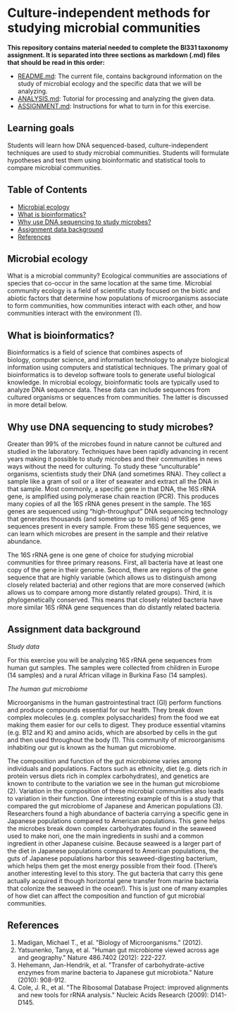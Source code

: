 # Culture-independent methods for studying microbial communities

**This repository contains material needed to complete the BI331 taxonomy assignment. It is separated into three sections as markdown (.md) files that should be read in this order:**

* [README.md](): The current file, contains background information on the study of microbial ecology and the specific data that we will be analyzing.
* [ANALYSIS.md](): Tutorial for processing and analyzing the given data.
* [ASSIGNMENT.md](): Instructions for what to turn in for this exercise.

## Learning goals

Students will learn how DNA sequenced-based, culture-independent techniques are used to study microbial communities. Students will formulate hypotheses and test them using bioinformatic and statistical tools to compare microbial communities.

## Table of Contents  

* [Microbial ecology]()
* [What is bioinformatics?]()  
* [Why use DNA sequencing to study microbes?]()
* [Assignment data background]()
* [References]()

## Microbial ecology
What is a microbial community?
Ecological communities are associations of species that co-occur in the same location at the same time. Microbial community ecology is a field of scientific study focused on the biotic and abiotic factors that determine how populations of microorganisms associate to form communities, how communities interact with each other, and how communities interact with the environment (1).

## What is bioinformatics?
Bioinformatics is a field of science that combines aspects of biology, computer science, and information technology to analyze biological information using computers and statistical techniques. The primary goal of bioinformatics is to develop software tools to generate useful biological knowledge. In microbial ecology, bioinformatic tools are typically used to analyze DNA sequence data. These data can include sequences from cultured organisms or sequences from communities. The latter is discussed in more detail below.

## Why use DNA sequencing to study microbes?
Greater than 99% of the microbes found in nature cannot be cultured and studied in the laboratory. Techniques have been rapidly advancing in recent years making it possible to study microbes and their communities in news ways without the need for culturing. To study these “unculturable” organisms, scientists study their DNA (and sometimes RNA). They collect a sample like a gram of soil or a liter of seawater and extract all the DNA in that sample. Most commonly, a specific gene in that DNA, the 16S rRNA gene, is amplified using polymerase chain reaction (PCR). This produces many copies of all the 16S rRNA genes present in the sample. The 16S genes are sequenced using “high-throughput” DNA sequencing technology that generates thousands (and sometime up to millions) of 16S gene sequences present in every sample. From these 16S gene sequences, we can learn which microbes are present in the sample and their relative abundance.

The 16S rRNA gene is one gene of choice for studying microbial communities for three primary reasons. First, all bacteria have at least one copy of the gene in their genome. Second, there are regions of the gene sequence that are highly variable (which allows us to distinguish among closely related bacteria) and other regions that are more conserved (which allows us to compare among more distantly related groups). Third, it is phylogenetically conserved. This means that closely related bacteria have more similar 16S rRNA gene sequences than do distantly related bacteria.

## Assignment data background
*Study data*

For this exercise you will be analyzing 16S rRNA gene sequences from human gut samples. The samples were collected from children in Europe (14 samples) and a rural African village in Burkina Faso (14 samples).

*The human gut microbiome*

Microorganisms in the human gastrointestinal tract (GI) perform functions and produce compounds essential for our health. They break down complex molecules (e.g. complex polysaccharides) from the food we eat making them easier for our cells to digest. They produce essential vitamins (e.g. B12 and K) and amino acids, which are absorbed by cells in the gut and then used throughout the body (1). This community of microorganisms inhabiting our gut is known as the human gut microbiome.

The composition and function of the gut microbiome varies among individuals and populations. Factors such as ethnicity, diet (e.g. diets rich in protein versus diets rich in complex carbohydrates), and genetics are known to contribute to the variation we see in the human gut microbiome (2). Variation in the composition of these microbial communities also leads to variation in their function. One interesting example of this is a study that compared the gut microbiome of Japanese and American populations (3). Researchers found a high abundance of bacteria carrying a specific gene in Japanese populations compared to American populations. This gene helps the microbes break down complex carbohydrates found in the seaweed used to make nori, one the main ingredients in sushi and a common ingredient in other Japanese cuisine. Because seaweed is a larger part of the diet in Japanese populations compared to American populations, the guts of Japanese populations harbor this seaweed-digesting bacterium, which helps them get the most energy possible from their food.  (There’s another interesting level to this story.  The gut bacteria that carry this gene actually acquired it though horizontal gene transfer from marine bacteria that colonize the seaweed in the ocean!). This is just one of many examples of how diet can affect the composition and function of gut microbial communities.

## References
1.	Madigan, Michael T., et al. "Biology of Microorganisms." (2012).
2.	Yatsunenko, Tanya, et al. "Human gut microbiome viewed across age and geography." Nature 486.7402 (2012): 222-227.
3.	Hehemann, Jan-Hendrik, et al. "Transfer of carbohydrate-active enzymes from marine bacteria to Japanese gut microbiota." Nature (2010): 908-912.
4.	Cole, J. R., et al. "The Ribosomal Database Project: improved alignments and new tools for rRNA analysis." Nucleic Acids Research (2009): D141-D145.
